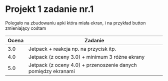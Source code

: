 # Projekt 1 zadanie nr.1

Polegało na zbudowaniu apki która miała ekran, i na przykład button zmieniający cośtam

|Ocena|Zadanie|
|---|---|
|3.0|Jetpack + reakcja np. na przycisk itp.|
|4.0|Jetpack (z oceny 3.0) + minimum 3 różne ekrany|
|5.0|Jetpack (z oceny 4.0) + przenoszenie danych pomiędzy ekranami|
